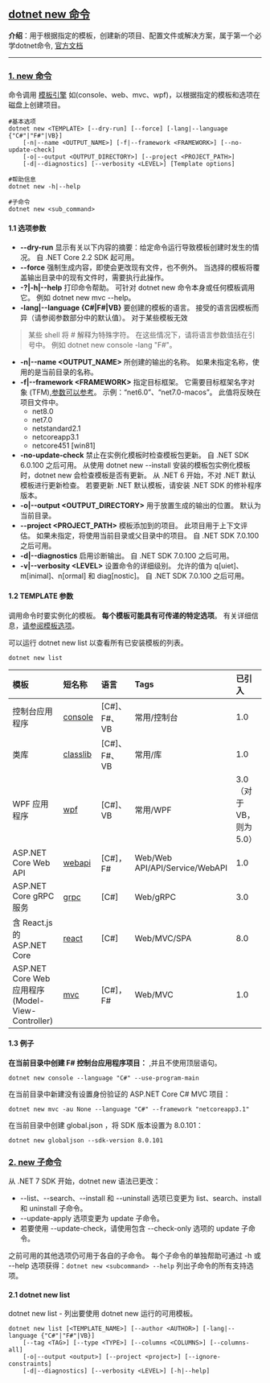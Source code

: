 ﻿## [dotnet new 命令](#)
**介绍**：用于根据指定的模板，创建新的项目、配置文件或解决方案，属于第一个必学dotnet命令, [官方文档](https://learn.microsoft.com/zh-cn/dotnet/core/tools/dotnet-new)

----

### [1. new 命令](#)
命令调用 [模板引擎](https://learn.microsoft.com/zh-cn/dotnet/core/tools/dotnet-new) 如(console、web、mvc、wpf)，以根据指定的模板和选项在磁盘上创建项目。

```shell
#基本选项
dotnet new <TEMPLATE> [--dry-run] [--force] [-lang|--language {"C#"|"F#"|VB}]
    [-n|--name <OUTPUT_NAME>] [-f|--framework <FRAMEWORK>] [--no-update-check]
    [-o|--output <OUTPUT_DIRECTORY>] [--project <PROJECT_PATH>]
    [-d|--diagnostics] [--verbosity <LEVEL>] [Template options]

#帮助信息
dotnet new -h|--help

#子命令
dotnet new <sub_command>
```

#### 1.1 选项参数
* **--dry-run** 显示有关以下内容的摘要：给定命令运行导致模板创建时发生的情况。 自 .NET Core 2.2 SDK 起可用。
* **--force** 强制生成内容，即使会更改现有文件，也不例外。 当选择的模板将覆盖输出目录中的现有文件时，需要执行此操作。
* **-?|-h|--help** 打印命令帮助。 可针对 dotnet new 命令本身或任何模板调用它。 例如 dotnet new mvc --help。
* **-lang|--language {C#|F#|VB}** 要创建的模板的语言。 接受的语言因模板而异（请参阅参数部分中的默认值）。 对于某些模板无效
> 某些 shell 将 # 解释为特殊字符。 在这些情况下，请将语言参数值括在引号中。 例如 dotnet new console -lang "F#"。
* **-n|--name \<OUTPUT_NAME\>** 所创建的输出的名称。 如果未指定名称，使用的是当前目录的名称。
* **-f|--framework \<FRAMEWORK\>** 指定目标框架。 它需要目标框架名字对象 (TFM),[参数可以参考](https://learn.microsoft.com/zh-cn/dotnet/standard/frameworks)。 示例：“net6.0”、“net7.0-macos”。 此值将反映在项目文件中。
  * net8.0
  * net7.0
  * netstandard2.1
  * netcoreapp3.1
  * netcore451 [win81]
* **-no-update-check** 禁止在实例化模板时检查模板包更新。 自 .NET SDK 6.0.100 之后可用。 从使用 dotnet new --install 安装的模板包实例化模板时，dotnet new 会检查模板是否有更新。 从 .NET 6 开始，不对 .NET 默认模板进行更新检查。 若要更新 .NET 默认模板，请安装 .NET SDK 的修补程序版本。
* **-o|--output \<OUTPUT_DIRECTORY\>** 用于放置生成的输出的位置。 默认为当前目录。
* **--project \<PROJECT_PATH\>** 模板添加到的项目。 此项目用于上下文评估。 如果未指定，将使用当前目录或父目录中的项目。 自 .NET SDK 7.0.100 之后可用。
* **-d|--diagnostics** 启用诊断输出。 自 .NET SDK 7.0.100 之后可用。
* **-v|--verbosity \<LEVEL\>** 设置命令的详细级别。 允许的值为 q[uiet]、m[inimal]、n[ormal] 和 diag[nostic]。 自 .NET SDK 7.0.100 之后可用。
#### 1.2 TEMPLATE 参数
调用命令时要实例化的模板。 **每个模板可能具有可传递的特定选项**。 有关详细信息，[请参阅模板选项](https://learn.microsoft.com/zh-cn/dotnet/core/tools/dotnet-new)。

可以运行 dotnet new list 以查看所有已安装模板的列表。

```shell
dotnet new list
```

|模板| 	短名称                                                                                               |	语言|	Tags|	已引入|
|:----|:---------------------------------------------------------------------------------------------------|:----|:----|:----|
|控制台应用程序| 	[console](https://learn.microsoft.com/zh-cn/dotnet/core/tools/dotnet-new-sdk-templates#console)   |	[C#]、F#、VB|	常用/控制台	|1.0|
|类库	| [classlib](https://learn.microsoft.com/zh-cn/dotnet/core/tools/dotnet-new-sdk-templates#classlib)	 |[C#]、F#、VB	|常用/库	|1.0|
|WPF 应用程序| 	[wpf](https://learn.microsoft.com/zh-cn/dotnet/core/tools/dotnet-new-sdk-templates#wpf)	          |[C#]、VB	|常用/WPF|	3.0（对于 VB，则为 5.0）|
|ASP.NET Core Web API| 	[webapi](https://learn.microsoft.com/zh-cn/dotnet/core/tools/dotnet-new-sdk-templates#webapi)     |	[C#]，F#	|Web/Web API/API/Service/WebAPI|	1.0|
|ASP.NET Core gRPC 服务| 	[grpc](https://learn.microsoft.com/zh-cn/dotnet/core/tools/dotnet-new-sdk-templates#web-others)   |	[C#]	|Web/gRPC|	3.0|
|含 React.js 的 ASP.NET Core| 	[react](https://learn.microsoft.com/zh-cn/dotnet/core/tools/dotnet-new-sdk-templates#spa)         |	[C#]|	Web/MVC/SPA	|8.0|
|ASP.NET Core Web 应用程序 (Model-View-Controller)| 	[mvc](https://learn.microsoft.com/zh-cn/dotnet/core/tools/dotnet-new-sdk-templates#web-options)	  |[C#]，F#|	Web/MVC|	1.0|
#### 1.3 例子
**在当前目录中创建 F# 控制台应用程序项目：** ,并且不使用顶层语句。
```shell
dotnet new console --language "C#" --use-program-main
```

在当前目录中新建没有设置身份验证的 ASP.NET Core C# MVC 项目：
```shell
dotnet new mvc -au None --language "C#" --framework "netcoreapp3.1"
```
在当前目录中创建 global.json ，将 SDK 版本设置为 8.0.101：
```shell
dotnet new globaljson --sdk-version 8.0.101
```

### [2. new 子命令](#)
从 .NET 7 SDK 开始，dotnet new 语法已更改：

* --list、--search、--install 和 --uninstall 选项已变更为 list、search、install 和 uninstall 子命令。
* --update-apply 选项变更为 update 子命令。
* 若要使用 --update-check，请使用包含 --check-only 选项的 update 子命令。

之前可用的其他选项仍可用于各自的子命令。 每个子命令的单独帮助可通过 -h 或 --help 选项获得：`dotnet new <subcommand> --help` 列出子命令的所有支持选项。

#### 2.1 dotnet new list
dotnet new list - 列出要使用 dotnet new 运行的可用模板。

```shell
dotnet new list [<TEMPLATE_NAME>] [--author <AUTHOR>] [-lang|--language {"C#"|"F#"|VB}]
    [--tag <TAG>] [--type <TYPE>] [--columns <COLUMNS>] [--columns-all]
    [-o|--output <output>] [--project <project>] [--ignore-constraints]
    [-d|--diagnostics] [--verbosity <LEVEL>] [-h|--help]
```